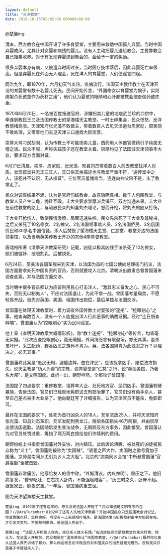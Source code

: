 ```yaml
---
layout: default
title: "天津教案"
date: 2018-10-15T08:02:08.000000+08:00
---
```


@楚襄ing

清末，西方教会在中国开设了许多育婴堂，主要用来救助中国孤儿弃婴。当时中国弃婴成风，尤其针对女婴和病残的婴儿。没有人主动把婴儿送给教会，主要靠教会自己搜集收养。对于有发现弃婴送到教会的，会给予一定的奖励。

很多弃婴本身有病，又被遗弃时间过长，当时医疗技术落后，因此弃婴死亡率很高。但是弃婴死在外面无人理会，死在洋人的育婴堂，人们便谣言四起。

同治九年，即1870年，六月初天气炎热，疫病流行，法国天主教传教士在天津开设的育婴堂有数十名婴儿死去。民间开始传言，“外国修女以育婴堂为幌子，实则绑架杀死孩童作为药材之用”，他们认为婴孩的眼睛和心肝都被教会挖走做药或炼金。

1870年6月20日，一名被百姓扭送官府、涉嫌拐卖儿童的地痞武兰珍的口供中，牵连到教民王三及法国传教士的望海楼天主教堂。一时士绅集会，民众愤怒，反洋教情绪高涨。天津知府张光藻不敢做主，带着数百人去见天津道台周家勋，周家勋不敢处理，又带着他们去见天津三口通商大臣崇厚。

崇厚大骂刁民胡闹，认为传教士不可能拐卖儿童，西药用人体器官做药引子纯属无稽之谈。民众不服，声称失踪孩子还在教堂关着。崇厚约见了法国驻天津领事丰大业，要求双方当面对证。

6月21日清晨，崇厚、周家勋、张光藻、知县刘杰带着数百人前去教堂找洋人对质。发现该堂并无王三其人，其口供其余描述也与教堂严重不符，“遍传堂中之人，该犯并不认识，无从指证”。三位官员羞愧难当，连连向神父陪不是，出了教堂走了。

民众对调查结果不满，认为是官府勾结教会，故意隐瞒真相。数千人包围教堂，与教堂人员产生口角，抛砖互殴。丰大业要求崇厚派兵镇压，双方沟通未果。丰大业在前往教堂的路上，与疏散民众的知县刘杰理论，怒而开枪，将刘杰的随从打伤。

丰大业开枪伤人，致使民情激愤，局面迅速失控。民众先杀死了丰大业及其秘书，之后又杀死了10名修女、2名神父、2名法国领事馆人员、2名法国侨民、3名俄国侨民和30多名中国信徒。杀人后焚毁了望海楼天主堂、仁慈堂、教堂旁边的法国领事馆，以及当地英美传教士开办的其他4座基督教堂。

唐瑞裕所著《清季天津教案研究》记载，凶徒以极其凶残手法杀死了10名修女，她们被强奸、挖眼割乳，后被烧死。

6月24日，英美法各国军舰来到天津，以法国为首的七国公使向总理衙门抗议，法国方面要求处死中国负责的官员，否则就要攻入北京。清朝派出直隶总督曾国藩来调查此案，并与法国方面交涉。

当时朝中很多官员都认为应该利用民心打击洋人，“激其忠义奋发之心，民心不可失，否则无以制夷人”，不应对法国退让，为此不惜一战。曾国藩考量局势，不愿轻易开战，首先对英国、美国、俄国作出赔偿，最后单独与法国交涉。

曾国藩在处理天津教案时，着力调查外国传教士对婴孩的“迷拐”、“挖眼剜心”之事。他查询数百人，没有一个人能提出洋人行此恶事的确凿证据。经过“连日细查衅端”，曾国藩认为“挖眼剜心”实为民间谣言。

他上呈《查明天津教案大概情形折》，称“教士迷拐”、“挖眼剖心”等传言，均皆毫无实据。“此次应查挖眼剖心，竟无确据，外间纷纷言有眼盈坛，亦无其事。盖杀孩坏尸，采生配药，野番凶恶之族尚不肯为，英、法各国岂肯为此残忍之行？以理决之，必无其事。”

曾国藩称此案是“愚民无知，遽启边衅，曲在津民”，应该捉拿凶手，赔偿法方损失。说天主教是“劝人为善”的宗教，说育婴堂是“仁慈”之行，说“英法各国，乃著名大邦”，是文明国度。此折一出，朝野哗然，全都攻讦曾国藩。

法国提了四点要求：重修教堂、埋葬丰大业、处死地方官、惩罚凶手。曾国藩软硬兼施，告诉法国，官员们已经就地免职送去刑部治罪了，官员们没有动手杀人，甚至自己差点被丰大业杀了。他向朝廷写了详细报告，认为天津官员不能杀，免职即可。

最终在法国的要求下，处死为首行凶杀人的18人，充军流放25人，并将天津知府张光藻、知县刘杰革职，充军发配到黑龙江，赔偿各国损失46万两银，并由崇厚出使法国道歉。法国随后发生普法战争，无暇顾及东方事务，因此接受。曾国藩认为对官员处罚过重，筹措了两万两白银给他们作赎刑的费用。

朝野纷纷上书指责曾国藩对外妥协，对内镇压。此后舆论沸腾，被处死的凶徒被民众称为“义士”，曾国藩则被称为“卖国贼”。“诟詈之声大作，卖国贼之徽号竟加于国藩。京师湖南同乡尤引为乡人之大耻”。北京的“湖南同乡会馆”中所悬曾国藩“官爵匾额”全被击毁。

曾国藩非常痛苦，他写给友人的信中称，“外惭清议，内疚神明”。重压之下，他旧病复发，“昏晕呕吐，左右扶入卧内，不能强起陪客” ，“历三时之久，卧床不起。据医家云，脉象沉重。”一年后，曾国藩病重去世。

图为天津望海楼天主教堂。

    楚襄ing：8102年了还有这样的，原文没说法国人开枪了？民众难道是文明有序的包围？//@AraTurambar:8102年了还有人洗地天津教案？开始中国民众只是包围教会讨说法，你说愚昧也好，怎样也好，可没有一上来就喊打喊杀。是法国领事当街拔枪射击中方知县在先，才引发民变的。不要颠倒黑白。是法国人先动手。

    楚襄ing：“法国人开枪伤人在先，民众杀人放火有理。”右边这位完全是烧教堂的民众转世。他认为，在法国人开枪前，民众都是在“温良恭俭让”地围攻教堂。//@AraTurambar:既然你也承认法国人首先诉诸了暴力，那么你这段言论中隐含的对中国民众的指责就是无理的。没有民众只是基于怀疑就杀人了。

